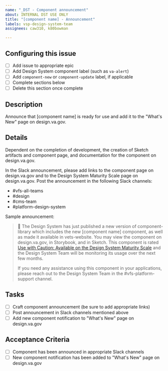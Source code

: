 ```yaml
---
name: "_DST - Component announcement"
about: INTERNAL DST USE ONLY
title: "[component name] - Announcement"
labels: vsp-design-system-team
assignees: caw310, k80bowman

---
```


## Configuring this issue
- [ ] Add issue to appropriate epic
- [ ] Add Design System component label (such as `va-alert`)
- [ ] Add `component-new` or `component-update` label, if applicable
- [ ] Complete sections below
- [ ] Delete this section once complete

## Description
Announce that [component name] is ready for use and add it to the "What's New" page on design.va.gov.

## Details
Dependent on the completion of development, the creation of Sketch artifacts and component page, and documentation for the component on design.va.gov.

In the Slack announcement, please add links to the component page on design.va.gov and to the Design System Maturity Scale page on design.va.gov. Post the announcement in the following Slack channels:
- #vfs-all-teams
- #design
- #cms-team
- #platform-design-system

Sample announcement:
> :loudspeaker: The Design System has just published a new version of component-library which includes the new [component name] component, as well as made it available in vets-website. You may view the component on design.va.gov, in Storybook, and in Sketch. This component is rated [Use with Caution: Available on the Design System Maturity Scale](https://design.va.gov/about/maturity-scale#use-with-caution-available) and the Design System Team will be monitoring its usage over the next few months.
>
> If you need any assistance using this component in your applications, please reach out to the Design System Team in the #vfs-platform-support channel.

## Tasks
- [ ] Craft component announcement (be sure to add appropriate links)
- [ ] Post announcement in Slack channels mentioned above
- [ ] Add new component notification to "What's New" page on design.va.gov

## Acceptance Criteria
- [ ] Component has been announced in appropriate Slack channels
- [ ] New component notification has been added to "What's New" page on design.va.gov